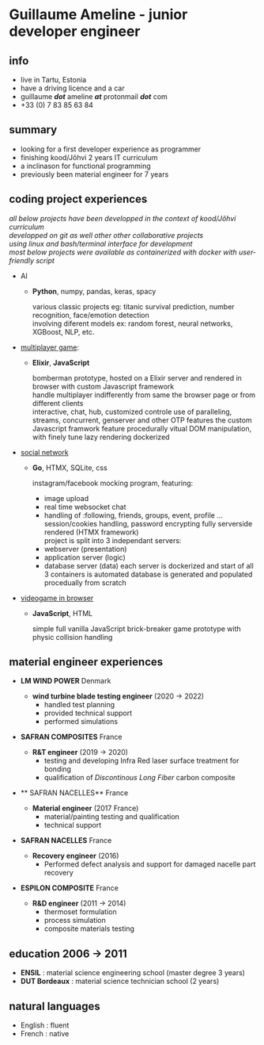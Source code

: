 
# Guillaume Ameline - junior developer engineer 

## info
- live in Tartu, Estonia
- have a driving licence and a car
- guillaume ***dot*** ameline ***at*** protonmail ***dot*** com
- +33 (0) 7 83 85 63 84 

## summary
- looking for a first developer experience as programmer
- finishing kood/Jõhvi 2 years IT curriculum
- a inclinason for functional programming
- previously been material engineer for 7 years

## coding project experiences
  *all below projects have been developped in the context of kood/Jõhvi curriculum*  
  *developped on git as well other other collaborative projects*  
  *using linux and bash/terminal interface for development*  
  *most below projects were available as containerized with docker with user-friendly script*

- AI
  - **Python**, numpy, pandas, keras, spacy

      various classic projects eg: titanic survival prediction, number recognition, face/emotion detection  
      involving diferent models ex: random forest, neural networks, XGBoost, NLP, etc.    
    
- [multiplayer game](https://github.com/g-ameline/bomberman): 
  - **Elixir**, **JavaScript** 

      bomberman prototype, hosted on a Elixir server and rendered in browser with custom Javascript framework  
      handle multiplayer indifferently from same the browser page or from different clients  
      interactive, chat, hub, customized controle 
      use of paralleling, streams, concurrent, genserver and other OTP features
      the custom Javascript framwork feature procedurally vitual DOM manipulation,  
      with finely tune lazy rendering
      dockerized

- [social network](https://github.com/g-ameline/social-network)  
  - **Go**, HTMX, SQLite, css

      instagram/facebook mocking program, featuring:
      - image upload
      - real time websocket chat
      - handling of :following, friends, groups, event, profile ...
      session/cookies handling, password encrypting
      fully serverside rendered (HTMX framework)  
      project is split into 3 independant servers:
      - webserver (presentation) 
      - application server (logic)
      - database server (data) 
      each server is dockerized and start of all 3 containers is automated
      database is generated and populated procedually from scratch

- [videogame in browser](https://github.com/g-ameline/brick-breaker-in-browser.git)
  - **JavaScript**, HTML

      simple full vanilla JavaScript brick-breaker game prototype with physic collision handling   
      
## material engineer experiences

  * **LM WIND POWER** Denmark   
    * **wind turbine blade testing engineer** (2020 → 2022)
      * handled test planning
      * provided technical support 
      * performed simulations

  * **SAFRAN COMPOSITES** France

    * **R&T engineer** (2019 → 2020)
      * testing and developing Infra Red laser surface treatment for bonding
      * qualification of *Discontinous Long Fiber* carbon composite

  * ** SAFRAN NACELLES** France
    * **Material engineer** (2017 France)
      * material/painting testing and qualification
      * technical support

  * **SAFRAN NACELLES** France
    * **Recovery engineer** (2016) 
      * Performed defect analysis and support for damaged nacelle part recovery

  * **ESPILON COMPOSITE** France
    * **R&D engineer** (2011 → 2014) 
      * thermoset formulation 
      * process simulation
      * composite materials testing

## education 2006 → 2011

  * **ENSIL** : material science engineering school (master degree 3 years)
  * **DUT Bordeaux** : material science technician school (2 years)  

## natural languages 
  * English : fluent 
  * French : native
